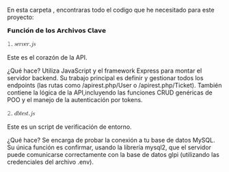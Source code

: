 En esta carpeta , encontraras todo el codigo que he necesitado para este proyecto:

𝗙𝘂𝗻𝗰𝗶𝗼́𝗻 𝗱𝗲 𝗹𝗼𝘀 𝗔𝗿𝗰𝗵𝗶𝘃𝗼𝘀 𝗖𝗹𝗮𝘃𝗲
 
𝟷. 𝑠𝑒𝑟𝑣𝑒𝑟.𝑗𝑠

Este es el corazón de la API.

¿Qué hace? Utiliza JavaScript y el framework Express para montar el servidor backend. Su trabajo principal es definir y gestionar todos los endpoints (las rutas como /apirest.php/User o /apirest.php/Ticket). 
También contiene la lógica de la API,incluyendo las funciones CRUD genéricas de POO y el manejo de la autenticación por tokens.

𝟸. 𝑑𝑏𝑡𝑒𝑠𝑡.𝑗𝑠

Este es un script de verificación de entorno.

¿Qué hace? Se encarga de probar la conexión a tu base de datos MySQL. Su única función es confirmar, usando la librería mysql2, que el servidor puede comunicarse correctamente con la base de datos glpi (utilizando 
las credenciales del archivo .env).
